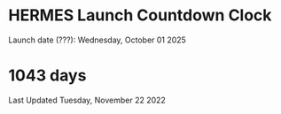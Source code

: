 # HERMES Launch Countdown Clock

Launch date (???): Wednesday, October 01 2025
# 1043 days

Last Updated Tuesday, November 22 2022